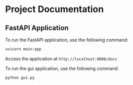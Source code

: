 # Project Documentation

## FastAPI Application

To run the FastAPI application, use the following command:

```sh
uvicorn main:app

```
Access the application at `http://localhost:8000/docs`


To run the gui application, use the following command:

```sh
python gui.py
```
